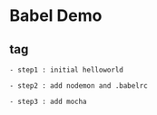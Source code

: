 # Babel Demo

## tag

    - step1 : initial helloworld

    - step2 : add nodemon and .babelrc

    - step3 : add mocha

